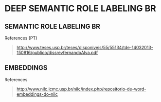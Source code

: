 # DEEP SEMANTIC ROLE LABELING BR

## SEMANTIC ROLE LABELING BR
References (PT)
>http://www.teses.usp.br/teses/disponiveis/55/55134/tde-14032013-150816/publico/dissrevfernandoAlva.pdf

## EMBEDDINGS
References
> http://www.nilc.icmc.usp.br/nilc/index.php/repositorio-de-word-embeddings-do-nilc